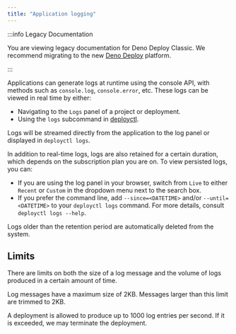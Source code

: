 ```yaml
---
title: "Application logging"
---
```


:::info Legacy Documentation

You are viewing legacy documentation for Deno Deploy Classic. We recommend
migrating to the new
<a href="/deploy/">Deno Deploy</a> platform.

:::

Applications can generate logs at runtime using the console API, with methods
such as `console.log`, `console.error`, etc. These logs can be viewed in real
time by either:

- Navigating to the `Logs` panel of a project or deployment.
- Using the `logs` subcommand in [deployctl](/deploy/classic/deployctl).

Logs will be streamed directly from the application to the log panel or
displayed in `deployctl logs`.

In addition to real-time logs, logs are also retained for a certain duration,
which depends on the subscription plan you are on. To view persisted logs, you
can:

- If you are using the log panel in your browser, switch from `Live` to either
  `Recent` or `Custom` in the dropdown menu next to the search box.
- If you prefer the command line, add `--since=<DATETIME>` and/or
  `--until=<DATETIME>` to your `deployctl logs` command. For more details,
  consult `deployctl logs --help`.

Logs older than the retention period are automatically deleted from the system.

## Limits

There are limits on both the size of a log message and the volume of logs
produced in a certain amount of time.

Log messages have a maximum size of 2KB. Messages larger than this limit are
trimmed to 2KB.

A deployment is allowed to produce up to 1000 log entries per second. If it is
exceeded, we may terminate the deployment.
